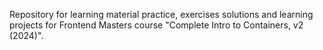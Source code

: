 Repository for learning material practice, exercises solutions and learning projects for Frontend Masters course "Complete Intro to Containers, v2 (2024)".
